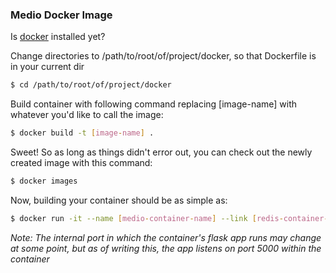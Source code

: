 ### Medio Docker Image

Is [docker](https://docs.docker.com/) installed yet?

Change directories to /path/to/root/of/project/docker, so that Dockerfile is in your current dir
```bash
$ cd /path/to/root/of/project/docker
```

Build container with following command replacing [image-name] with whatever you'd like to call the image:

```bash
$ docker build -t [image-name] .
```

Sweet! So as long as things didn't error out, you can check out the newly created image with this command:

```bash
$ docker images
```

Now, building your container should be as simple as:
```bash
$ docker run -it --name [medio-container-name] --link [redis-container-name]:db --restart=always -p 5000:5000 [image-name]
```

*Note: The internal port in which the container's flask app runs may change at some point, but as of writing this, the app listens on port 5000 within the container*
